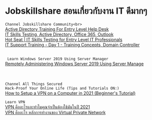 # Jobskillshare สอนเกี่ยวกับงาน IT ดีมากๆ
 ```Channel Jobskillshare Community<br> ```<br>
 [Active Directory Training For Entry Level Help Desk](https://www.youtube.com/watch?v=zrCNGzwLjcU)<br>
 [IT Skills Testing, Active Directory, Office 365, Outlook](https://www.youtube.com/watch?v=Wb7cSHheFT8)<br>
 [Hot Seat | IT Skills Testing for Entry Level IT Professionals](https://www.youtube.com/watch?v=MimInKaFr3Q)<br>
 [IT Support Training - Day 1 - Training Concepts, Domain Controller](https://www.youtube.com/watch?v=4bYduTucOQM&list=RDCMUC2fYCeDDpXrQVjSPdJY4lyA&start_radio=1&rv=4bYduTucOQM&t=6)<br>
 []()<br>
 
  ``` Learn Windows Server 2019 Using Server Manager```<br>
 [Remotely Administering Windows Server 2019 Using Server Manage](https://www.bing.com/videos/search?q=server+manager&docid=608028457112241911&mid=1257452D7E648E4DE2BD1257452D7E648E4DE2BD&view=detail&FORM=VIRE)<br>
 []()<br>
 []()<br>
 []()<br>
  ```Channel All Things Secured```<br>
  ```Hack-Proof Your Online Life (Tips and Tutorials ON:)```<br>
  [How to Setup a VPN on a Computer in 2021 (Beginner's Tutorial)](https://www.youtube.com/watch?v=6pcUEOSpWb0)<br>
  
 ```Learn VPN ```<br>
[VPN คืออะไรและทำไมคุณจำเป็นต้องใช้มันในปี 2021](https://th.vpnmentor.com/blog/%E0%B8%84%E0%B8%B3%E0%B9%81%E0%B8%99%E0%B8%B0%E0%B8%99%E0%B8%B3-vpn-%E0%B8%AA%E0%B8%B3%E0%B8%AB%E0%B8%A3%E0%B8%B1%E0%B8%9A%E0%B8%A1%E0%B8%B7%E0%B8%AD%E0%B9%83%E0%B8%AB%E0%B8%A1%E0%B9%88/)<br>
[VPN คืออะไร หลักการทำงานของ Virtual Private Network](https://www.youtube.com/watch?v=oMJ_YmKGluA)<br>
[]()<br>
[]()<br>
